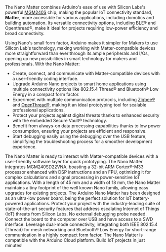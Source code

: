 <FeatureDescription>

The Nano Matter combines Arduino's ease of use with Silicon Labs's powerful [MGM240S](https://www.silabs.com/documents/public/data-sheets/mgm240s-datasheet.pdf) chip, making the popular IoT connectivity standard, **Matter**, more accessible for various applications, including domotics and building automation. Its versatile connectivity options, including BLE® and Openthread®, make it ideal for projects requiring low-power efficiency and broad connectivity.

Using Nano's small form factor, Arduino makes it simpler for Makers to use Silicon Lab's technology, making working with Matter-compatible devices more straightforward than ever through its ample peripherals and I/Os, opening up new possibilities in smart technology for makers and professionals. With the Nano Matter:

- Create, connect, and communicate with Matter-compatible devices with a user-friendly coding interface.
- Upgrade Arduino Nano projects to smart home applications using multiple connectivity options like 802.15.4 Thread® and Bluetooth® Low Energy in a compact form factor.
- Experiment with multiple communication protocols, including [Zigbee®](https://csa-iot.org/all-solutions/zigbee/) and [OpenThread®](https://openthread.io/), making it an ideal prototyping tool for scalable professional applications.
- Protect your projects against digital threats thanks to enhanced security with the embedded Secure Vault® technology.
- Benefit from always-on data processing capabilities thanks to low power consumption, ensuring your projects are efficient and responsive.
- Start debugging easily using the debugging over the USB feature, simplifying the troubleshooting process for a smoother development experience.

</FeatureDescription>

<FeatureList>
  <Feature title="Matter Ready" image="core">
    The Nano Matter is ready to interact with Matter-compatible devices with a user-friendly software layer for quick prototyping.
  </Feature>

  <Feature title="MGM240SD22VNA 32-bit ARM Cortex®-M33" image="core">
    The Nano Matter integrates MGM240SD22VNA, boasting a 32-bit ARM Cortex®-M33 processor enhanced with DSP instructions and an FPU, optimizing it for complex calculations and signal processing in power-sensitive IoT applications.
    <FeatureWrapper>
      <FeatureLink title="Datasheet" url="https://www.silabs.com/documents/public/data-sheets/mgm240s-datasheet.pdf" download blank/>
    </FeatureWrapper>
  </Feature>

  <Feature title="Tiny footprint" image="nano-form-factor">
    With a length of 45 mm and a width of 18 mm, the Nano Matter maintains a tiny footprint of the well known Nano family, allowing easy upgrades for existing projects.
  </Feature>

  <Feature title="Low power consumption" image="power">
    The Arduino Nano Matter has been designed as an ultra-low power board, being the perfect solution for IoT battery-powered applications.
  </Feature>

  <Feature title="Secure Vault® technology enabled" image="crypto-chip">
    Protect your project with the industry-leading suite of state-of-the-art security features that address escalating Internet of Things (IoT) threats from Silicon Labs.
  </Feature>

  <Feature title="Debugging over USB" image="usb">
    No external debugging probe needed. Connect the board to the computer over USB and have access to a SWD interface. 
  </Feature>

  <Feature title="Multiprotocol connectivity" image="wifi-bluetooth">
    Leverage dual-mode connectivity, integrating both IEEE 802.15.4 (Thread) for mesh networking and Bluetooth® Low Energy for short-range communication in a highly compact form factor.
  </Feature>

  <Feature title="Arduino Cloud" image="wifi">
    The Nano Matter is compatible with the Arduino Cloud platform. Build IoT projects in just minutes!
    <FeatureWrapper>
    <FeatureLink title="Go to Platform" url="https://app.arduino.cc/"/>
    </FeatureWrapper>
  </Feature>
</FeatureList>

